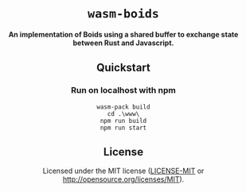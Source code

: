<div align="center">

  <h1><code>wasm-boids</code></h1>

  <strong>An implementation of Boids using a shared buffer to exchange state between Rust and Javascript.</strong>


## Quickstart

### Run on localhost with npm

```
wasm-pack build
cd .\www\
npm run build
npm run start
```
## License

Licensed under the MIT license ([LICENSE-MIT](LICENSE-MIT) or http://opensource.org/licenses/MIT).
</div>